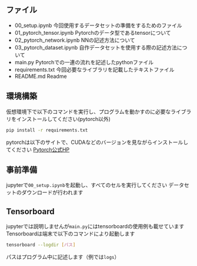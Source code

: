 ## ファイル

- 00_setup.ipynb              今回使用するデータセットの準備をするためのファイル
- 01_pytorch_tensor.ipynb     Pytorchのデータ型であるtensorについて
- 02_pytorch_network.ipynb    NNの記述方法について
- 03_pytorch_dataset.ipynb    自作データセットを使用する際の記述方法について
- main.py                     Pytorchでの一連の流れを記述したpythonファイル
- requirements.txt            今回必要なライブラリを記載したテキストファイル
- README.md                   Readme

## 環境構築

仮想環境下で以下のコマンドを実行し、プログラムを動かすのに必要なライブラリをインストールしてください(pytorch以外)

```sh
pip install -r requirements.txt
```

pytorchは以下のサイトで、CUDAなどのバージョンを見ながらインストールしてください
[Pytorch公式HP](https://pytorch.org/get-started/locally/)


## 事前準備

jupyterで`00_setup.ipynb`を起動し、すべてのセルを実行してください
データセットのダウンロードが行われます


## Tensorboard

jupyterでは説明しませんが`main.py`にはtensorboardの使用例も載せています
Tensorboardは端末で以下のコマンドにより起動します

```sh
tensorboard --logdir [パス]
```
パスはプログラム中に記述します（例では`logs`）
